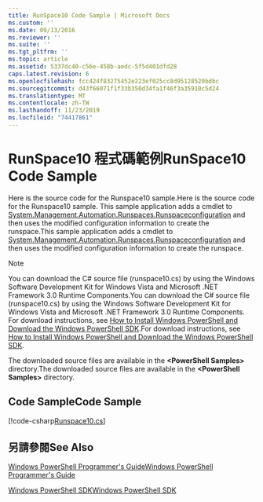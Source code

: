 ```yaml
---
title: RunSpace10 Code Sample | Microsoft Docs
ms.custom: ''
ms.date: 09/13/2016
ms.reviewer: ''
ms.suite: ''
ms.tgt_pltfrm: ''
ms.topic: article
ms.assetid: 5337dc40-c56e-458b-aedc-5f5d401dfd28
caps.latest.revision: 6
ms.openlocfilehash: fcc424f83275452e223ef025cc8d95128520bdbc
ms.sourcegitcommit: d43f66071f1f33b350d34fa1f46f3a35910c5d24
ms.translationtype: MT
ms.contentlocale: zh-TW
ms.lasthandoff: 11/23/2019
ms.locfileid: "74417861"
---
```

# <a name="runspace10-code-sample"></a><span data-ttu-id="aab97-102">RunSpace10 程式碼範例</span><span class="sxs-lookup"><span data-stu-id="aab97-102">RunSpace10 Code Sample</span></span>

<span data-ttu-id="aab97-103">Here is the source code for the Runspace10 sample.</span><span class="sxs-lookup"><span data-stu-id="aab97-103">Here is the source code for the Runspace10 sample.</span></span> <span data-ttu-id="aab97-104">This sample application adds a cmdlet to [System.Management.Automation.Runspaces.Runspaceconfiguration](/dotnet/api/System.Management.Automation.Runspaces.RunspaceConfiguration) and then uses the modified configuration information to create the runspace.</span><span class="sxs-lookup"><span data-stu-id="aab97-104">This sample application adds a cmdlet to [System.Management.Automation.Runspaces.Runspaceconfiguration](/dotnet/api/System.Management.Automation.Runspaces.RunspaceConfiguration) and then uses the modified configuration information to create the runspace.</span></span>

> [!NOTE]
> <span data-ttu-id="aab97-105">You can download the C# source file (runspace10.cs) by using the Windows Software Development Kit for Windows Vista and Microsoft .NET Framework 3.0 Runtime Components.</span><span class="sxs-lookup"><span data-stu-id="aab97-105">You can download the C# source file (runspace10.cs) by using the Windows Software Development Kit for Windows Vista and Microsoft .NET Framework 3.0 Runtime Components.</span></span> <span data-ttu-id="aab97-106">For download instructions, see [How to Install Windows PowerShell and Download the Windows PowerShell SDK](/powershell/scripting/developer/installing-the-windows-powershell-sdk).</span><span class="sxs-lookup"><span data-stu-id="aab97-106">For download instructions, see [How to Install Windows PowerShell and Download the Windows PowerShell SDK](/powershell/scripting/developer/installing-the-windows-powershell-sdk).</span></span>
>
> <span data-ttu-id="aab97-107">The downloaded source files are available in the **\<PowerShell Samples>** directory.</span><span class="sxs-lookup"><span data-stu-id="aab97-107">The downloaded source files are available in the **\<PowerShell Samples>** directory.</span></span>

## <a name="code-sample"></a><span data-ttu-id="aab97-108">Code Sample</span><span class="sxs-lookup"><span data-stu-id="aab97-108">Code Sample</span></span>

[!code-csharp[Runspace10.cs](../../../../powershell-sdk-samples/SDK-2.0/csharp/Runspace10/Runspace10.cs#L11-L118 "Runspace10.cs")]

## <a name="see-also"></a><span data-ttu-id="aab97-109">另請參閱</span><span class="sxs-lookup"><span data-stu-id="aab97-109">See Also</span></span>

[<span data-ttu-id="aab97-110">Windows PowerShell Programmer's Guide</span><span class="sxs-lookup"><span data-stu-id="aab97-110">Windows PowerShell Programmer's Guide</span></span>](./windows-powershell-programmer-s-guide.md)

[<span data-ttu-id="aab97-111">Windows PowerShell SDK</span><span class="sxs-lookup"><span data-stu-id="aab97-111">Windows PowerShell SDK</span></span>](../windows-powershell-reference.md)
